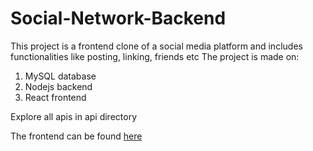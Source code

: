 # Social-Network-Backend

This project is a frontend clone of a social media platform and includes functionalities like posting, linking, friends etc The project is made on:

1. MySQL database
2. Nodejs backend
3. React frontend

Explore all apis in api directory

The frontend can be found [here](https://github.com/ujjwalchadha8/Social-Network-Front-End)
